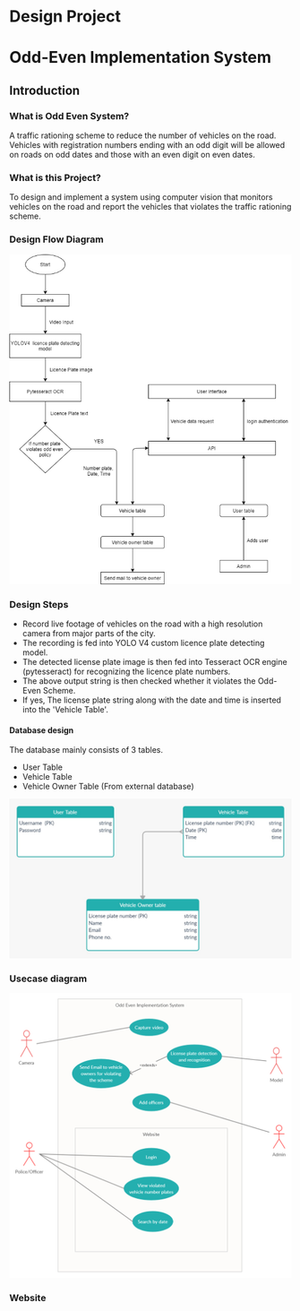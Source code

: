 # Design Project
# Odd-Even Implementation System

## Introduction

### What is Odd Even System?
A traffic rationing scheme to reduce the number of vehicles on the road. Vehicles with registration numbers ending with an odd digit will be allowed on roads on odd dates and those with an even digit on even dates.

### What is this Project?
To design and implement a system using computer vision that monitors vehicles on the road and report the vehicles that violates the traffic rationing scheme.

### Design Flow Diagram
![alt text](https://github.com/shuhaibibrahim/design-project/blob/master/flowchart.png)

### Design Steps
* Record live footage of vehicles on the road with a high resolution camera from major parts of the city.
* The recording is fed into YOLO V4 custom licence plate detecting model.
* The detected license plate image is then fed into Tesseract OCR engine (pytesseract) for recognizing the licence plate numbers.
* The above output string is then checked whether it violates the Odd-Even Scheme.
* If yes, The license plate string along with the date and time is inserted into the 'Vehicle Table'.

#### Database design
The database mainly consists of 3 tables.
* User Table
* Vehicle Table
* Vehicle Owner Table (From external database)

![alt text](https://github.com/shuhaibibrahim/design-project/blob/master/Database.jpg)


### Usecase diagram
![alt text](https://github.com/shuhaibibrahim/design-project/blob/master/usecase.png)

### Website
